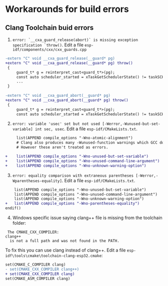 # Workarounds for build errors
## Clang Toolchain buid errors
1. ``error: `__cxa_guard_release(abort)` is missing exception specification `throw()``. Edit a file `esp-idf/components/cxx/cxx_guards.cpp`

```diff
-extern "C" void __cxa_guard_release(__guard* pg)
+extern "C" void __cxa_guard_release(__guard* pg) throw()
 {
     guard_t* g = reinterpret_cast<guard_t*>(pg);
     const auto scheduler_started = xTaskGetSchedulerState() != taskSCHEDULER_NOT_STARTED;
     ...
 }
 
-extern "C" void __cxa_guard_abort(__guard* pg)
+extern "C" void __cxa_guard_abort(__guard* pg) throw()
 {
     guard_t* g = reinterpret_cast<guard_t*>(pg);
     const auto scheduler_started = xTaskGetSchedulerState() != taskSCHEDULER_NOT_STARTED;
```

2. `error: variable 'usec' set but not used [-Werror,-Wunused-but-set-variable] int sec, usec`. Edit a file `esp-idf/CMakeLists.txt`.

```diff
     list(APPEND compile_options "-Wno-atomic-alignment")
     # Clang also produces many -Wunused-function warnings which GCC doesn't.
     # However these aren't treated as errors.

+    list(APPEND compile_options "-Wno-unused-but-set-variable")
+    list(APPEND compile_options "-Wno-unused-command-line-argument")
+    list(APPEND compile_options "-Wno-unknown-warning-option")
```
3. `error: equality comparison with extraneous parentheses [-Werror,-Wparentheses-equality]`. Edit a file `esp-idf/CMakeLists.txt`.

```diff
    list(APPEND compile_options "-Wno-unused-but-set-variable")
    list(APPEND compile_options "-Wno-unused-command-line-argument")
    list(APPEND compile_options "-Wno-unknown-warning-option")
+   list(APPEND compile_options "-Wno-parentheses-equality")
endif()
```
4. Windows specific issue saying clang++ file is missing from the toolchain folder:

```
 The CMAKE_CXX_COMPILER:
clang++
  is not a full path and was not found in the PATH.
```
To fix this you can use clang instead of clang++. Edit a file `esp-idf\tools\cmake\toolchain-clang-esp32.cmake`:

```diff
set(CMAKE_C_COMPILER clang)
- set(CMAKE_CXX_COMPILER clang++)
+ set(CMAKE_CXX_COMPILER clang)
set(CMAKE_ASM_COMPILER clang)
```

